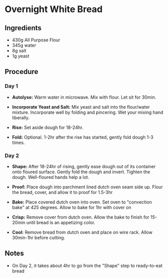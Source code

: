 # Overnight White Bread

## Ingredients

* 430g All Purpose Flour
* 345g water
* 8g salt
* 1g yeast

## Procedure

### Day 1

* **Autolyse:**  Warm water in microwave.  Mix with flour.  Let sit for 30min.

* **Incorporate Yeast and Salt:** Mix yeast and salt into the flour/water
  mixture.  Incorporate well by folding and pincering.  Wet your mixing hand
  liberally.

* **Rise:** Set aside dough for 18-24hr.

* **Fold:** Optional.  1-2hr after the rise has started, gently fold dough 1-3
  times.

### Day 2

* **Shape:** After 18-24hr of rising, gently ease dough out of its container
  onto floured surface.  Gently fold the dough and invert.  Tighten the dough.
  Well-floured hands help a lot.

* **Proof:** Place dough into parchment lined dutch oven seam side up.  Flour
  the bread, cover, and allow it to proof for 1.5-3hr

* **Bake:** Place covered dutch oven into oven.  Set oven to "convection bake"
  at 425 degrees.  Allow to bake for 1hr with cover on

* **Crisp:** Remove cover from dutch oven.  Allow the bake to finish for
  15-20min until bread is an appetizing color.

* **Cool:** Remove bread from dutch oven and place on wire rack.  Allow
  30min-1hr before cutting.

## Notes

* On Day 2, it takes about 4hr to go from the "Shape" step to ready-to-eat
  bread
